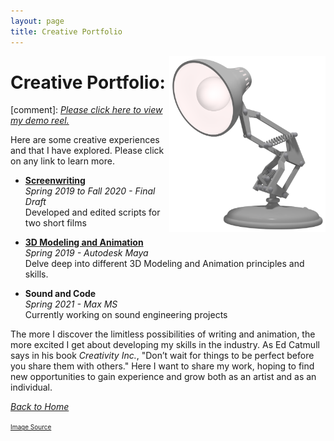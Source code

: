 ```yaml
---
layout: page
title: Creative Portfolio
---
```

<img align="right" src="/assets/LuxoJr.png" style="width:250px;">

# Creative Portfolio:

[comment]: [*Please click here to view my demo reel.*]({{site.baseurl}}/Demo_Reel/)

Here are some creative experiences and that I have explored. Please click on any link to learn more. 

* [**Screenwriting**]({{site.baseurl}}/Screenwriting/) <br> 
*Spring 2019 to Fall 2020 - Final Draft* <br>
Developed and edited scripts for two short films

* [**3D Modeling and Animation**]({{site.baseurl}}/Modeling_and_Animation/) <br> 
*Spring 2019 - Autodesk Maya*<br>
Delve deep into different 3D Modeling and Animation principles and skills. 

* **Sound and Code** <br>
*Spring 2021 - Max MS* <br>
Currently working on sound engineering projects

The more I discover the limitless possibilities of writing and animation, the more excited I get about developing my skills in the industry. As Ed Catmull says in his book *Creativity Inc.*, "Don’t wait for things to be perfect before you share them with others." Here I want to share my work, hoping to find new opportunities to gain experience and grow both as an artist and as an individual.
<br>

<a href="{{site.baseurl}}/index.html">*Back to Home*</a>


<font size="1"><a href="https://static.wikia.nocookie.net/lucasfilm-pixar-pixar-animation-studios/images/c/c4/Luxo_Jr.png/revision/latest/scale-to-width-down/620?cb=20191026121040">Image Source</a></font>